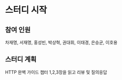 # 스터디 시작

## 참여 인원
차재명, 서재명, 홍성빈, 박상혁, 권대휘, 이태경, 은승균, 이호용

## 스터디 계획
HTTP 완벽 가이드 챕터 1,2,3장을 읽고 리뷰 및 질의응답
